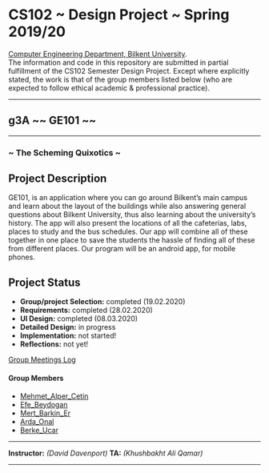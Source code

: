 # CS102 ~ Design Project ~ Spring 2019/20
[Computer Engineering Department, Bilkent University](http://w3.cs.bilkent.edu.tr/en/).  
The information and code in this repository are submitted in partial fulfillment of the CS102 Semester Design Project. Except where explicitly stated, the work is that of the group members listed below (who are expected to follow ethical academic & professional practice).
****
## g3A ~~ GE101 ~~
****
### ~ The Scheming Quixotics ~

## Project Description
GE101, is an application where you can go around Bilkent’s main campus and learn about the layout of the buildings while also answering general questions about Bilkent University, thus also learning about the university’s history. The app will also present the locations of all the cafeterias, labs, places to study and the bus schedules. Our app will combine all of these together in one place to save the students the hassle of finding all of these from different places. Our program will be an android app, for mobile phones.

## Project Status
+ **Group/project Selection:** completed (19.02.2020)
+ **Requirements:** completed (28.02.2020)
+ **UI Design:** completed (08.03.2020)
+ **Detailed Design:** in progress
+ **Implementation:** not started!
+ **Reflections:** not yet!

[Group Meetings Log](group/meetingslog.md)
#### Group Members
- [Mehmet_Alper_Cetin](group/Mehmet_Alper_Cetin_log.md)
- [Efe_Beydogan](group/Efe_Beydogan_log.md)
- [Mert_Barkin_Er](group/Mert_Barkin_Er_log.md)
- [Arda_Onal](group/Arda_Onal_log.md)
- [Berke_Ucar](group/Berke_Ucar_log.md)

****
**Instructor:** _(David Davenport)_   **TA:**  _(Khushbakht Ali Qamar)_
****
